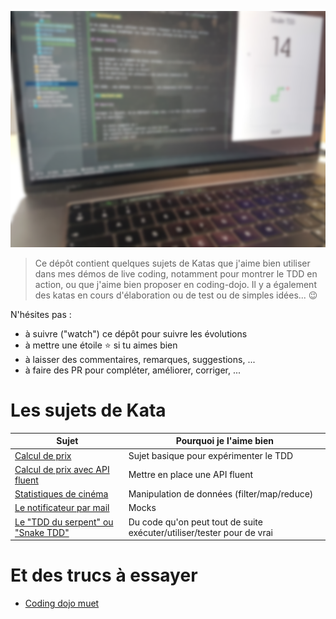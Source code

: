 ![](./screen.png)

>Ce dépôt contient quelques sujets de Katas que j'aime bien utiliser dans mes démos de live coding, 
> notamment pour montrer le TDD en action, ou que j'aime bien proposer en coding-dojo. 
> Il y a également des katas en cours d'élaboration ou de test ou de simples idées... 😉

N'hésites pas :

- à suivre ("watch") ce dépôt pour suivre les évolutions
- à mettre une étoile ⭐️ si tu aimes bien
- à laisser des commentaires, remarques, suggestions, ...
- à faire des PR pour compléter, améliorer, corriger, ...

# Les sujets de Kata


| Sujet                                                 | Pourquoi je l'aime bien                                                |
|-------------------------------------------------------|------------------------------------------------------------------------|
| [Calcul de prix](./pricer.md)                         | Sujet basique pour expérimenter le TDD                                 |
| [Calcul de prix avec API fluent](./pricer_fluent.md)  | Mettre en place une API fluent                                         |
| [Statistiques de cinéma](./statistiques_de_cinéma.md) | Manipulation de données (filter/map/reduce)                            |
| [Le notificateur par mail](./notifier.md)             | Mocks                                                                  |
| [Le "TDD du serpent" ou "Snake TDD"](./snake.md)      | Du code qu'on peut tout de suite exécuter/utiliser/tester pour de vrai |


# Et des trucs à essayer 

- [Coding dojo muet](./coding-dojo-muet.md)
